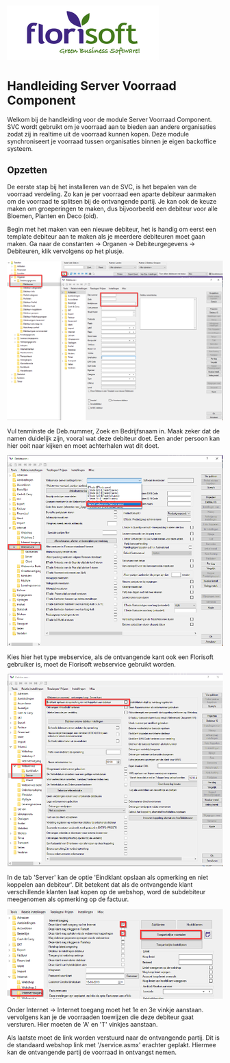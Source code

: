 <img src="../../fslogo.png"/>

# Handleiding Server Voorraad Component

Welkom bij de handleiding voor de module Server Voorraad Component. SVC wordt gebruikt om je voorraad aan te bieden aan andere organisaties zodat zij in realtime uit de voorraad kunnen kopen. Deze module synchroniseert je voorraad tussen organisaties binnen je eigen backoffice systeem.

## Opzetten
De eerste stap bij het installeren van de SVC, is het bepalen van de voorraad verdeling.
Zo kan je per voorraad een aparte debiteur aanmaken om de voorraad te splitsen bij de ontvangende partij.
Je kan ook de keuze maken om groeperingen te maken, dus bijvoorbeeld een debiteur voor alle Bloemen, Planten en Deco (oid).

Begin met het maken van een nieuwe debiteur, het is handig om eerst een template debiteur aan te maken als je meerdere debiteuren moet gaan maken.
Ga naar de constanten -> Organen -> Debiteurgegevens -> Debiteuren, klik vervolgens op het plusje.

<img src =".Server voorraad component/media/image1.png"/>

Vul tenminste de Deb.nummer, Zoek en Bedrijfsnaam in. Maak zeker dat de namen duidelijk zijn, vooral wat deze debiteur doet. Een ander persoon kan hier ooit naar kijken en moet achterhalen wat dit doet.

<img src =".Server voorraad component/media/image2.png"/>

Kies hier het type webservice, als de ontvangende kant ook een Florisoft gebruiker is, moet de Florisoft webservice gebruikt worden.

<img src =".Server voorraad component/media/image3.png"/>

In de tab 'Server' kan de optie 'Eindklant opslaan als opmerking en niet koppelen aan debiteur'. Dit betekent dat als de ontvangende klant verschillende klanten laat kopen op de webshop, word de subdebiteur meegenomen als opmerking op de factuur.

<img src =".Server voorraad component/media/image4.png"/>

Onder Internet -> Internet toegang moet het 1e en 3e vinkje aanstaan. vervolgens kan je de voorraaden toewijzen die deze debiteur gaat versturen. Hier moeten de 'A' en 'T' vinkjes aanstaan.

Als laatste moet de link worden verstuurd naar de ontvangende partij. Dit is de standaard webshop link met '/service.asmx' erachter geplakt. 
Hiermee kan de ontvangende partij de voorraad in ontvangst nemen.
